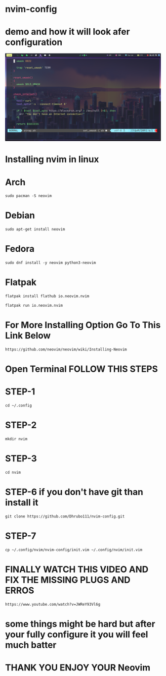# nvim-config

# demo and how it will look afer configuration 

<img src="example_one.png" alt="Alt text" title="look_one">



# Installing nvim in linux 

# Arch

```
sudo pacman -S neovim
```
# Debian  

```
sudo apt-get install neovim
```
# Fedora
```
sudo dnf install -y neovim python3-neovim
```
# Flatpak
```
flatpak install flathub io.neovim.nvim
```
```
flatpak run io.neovim.nvim 
```
# For More Installing Option Go To This Link Below 

```
https://github.com/neovim/neovim/wiki/Installing-Neovim
```
# Open Terminal FOLLOW THIS STEPS



# STEP-1
```
cd ~/.config
```
# STEP-2
```
mkdir nvim
```
# STEP-3
```
cd nvim
```
# STEP-6 if you don't have git than install it 
```
git clone https://github.com/Dhrubo111/nvim-config.git
```
# STEP-7
```
cp ~/.config/nvim/nvim-config/init.vim ~/.config/nvim/init.vim
```
# FINALLY WATCH THIS VIDEO AND FIX THE MISSING PLUGS AND ERROS 
```
https://www.youtube.com/watch?v=JWReY93Vl6g
```


# some things might be hard but after your fully configure it you will feel much batter


# THANK YOU ENJOY YOUR Neovim
